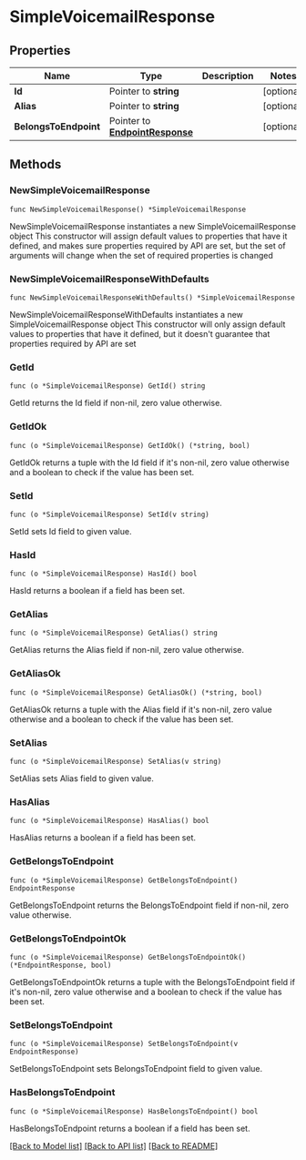 # SimpleVoicemailResponse

## Properties

Name | Type | Description | Notes
------------ | ------------- | ------------- | -------------
**Id** | Pointer to **string** |  | [optional] 
**Alias** | Pointer to **string** |  | [optional] 
**BelongsToEndpoint** | Pointer to [**EndpointResponse**](EndpointResponse.md) |  | [optional] 

## Methods

### NewSimpleVoicemailResponse

`func NewSimpleVoicemailResponse() *SimpleVoicemailResponse`

NewSimpleVoicemailResponse instantiates a new SimpleVoicemailResponse object
This constructor will assign default values to properties that have it defined,
and makes sure properties required by API are set, but the set of arguments
will change when the set of required properties is changed

### NewSimpleVoicemailResponseWithDefaults

`func NewSimpleVoicemailResponseWithDefaults() *SimpleVoicemailResponse`

NewSimpleVoicemailResponseWithDefaults instantiates a new SimpleVoicemailResponse object
This constructor will only assign default values to properties that have it defined,
but it doesn't guarantee that properties required by API are set

### GetId

`func (o *SimpleVoicemailResponse) GetId() string`

GetId returns the Id field if non-nil, zero value otherwise.

### GetIdOk

`func (o *SimpleVoicemailResponse) GetIdOk() (*string, bool)`

GetIdOk returns a tuple with the Id field if it's non-nil, zero value otherwise
and a boolean to check if the value has been set.

### SetId

`func (o *SimpleVoicemailResponse) SetId(v string)`

SetId sets Id field to given value.

### HasId

`func (o *SimpleVoicemailResponse) HasId() bool`

HasId returns a boolean if a field has been set.

### GetAlias

`func (o *SimpleVoicemailResponse) GetAlias() string`

GetAlias returns the Alias field if non-nil, zero value otherwise.

### GetAliasOk

`func (o *SimpleVoicemailResponse) GetAliasOk() (*string, bool)`

GetAliasOk returns a tuple with the Alias field if it's non-nil, zero value otherwise
and a boolean to check if the value has been set.

### SetAlias

`func (o *SimpleVoicemailResponse) SetAlias(v string)`

SetAlias sets Alias field to given value.

### HasAlias

`func (o *SimpleVoicemailResponse) HasAlias() bool`

HasAlias returns a boolean if a field has been set.

### GetBelongsToEndpoint

`func (o *SimpleVoicemailResponse) GetBelongsToEndpoint() EndpointResponse`

GetBelongsToEndpoint returns the BelongsToEndpoint field if non-nil, zero value otherwise.

### GetBelongsToEndpointOk

`func (o *SimpleVoicemailResponse) GetBelongsToEndpointOk() (*EndpointResponse, bool)`

GetBelongsToEndpointOk returns a tuple with the BelongsToEndpoint field if it's non-nil, zero value otherwise
and a boolean to check if the value has been set.

### SetBelongsToEndpoint

`func (o *SimpleVoicemailResponse) SetBelongsToEndpoint(v EndpointResponse)`

SetBelongsToEndpoint sets BelongsToEndpoint field to given value.

### HasBelongsToEndpoint

`func (o *SimpleVoicemailResponse) HasBelongsToEndpoint() bool`

HasBelongsToEndpoint returns a boolean if a field has been set.


[[Back to Model list]](../README.md#documentation-for-models) [[Back to API list]](../README.md#documentation-for-api-endpoints) [[Back to README]](../README.md)



